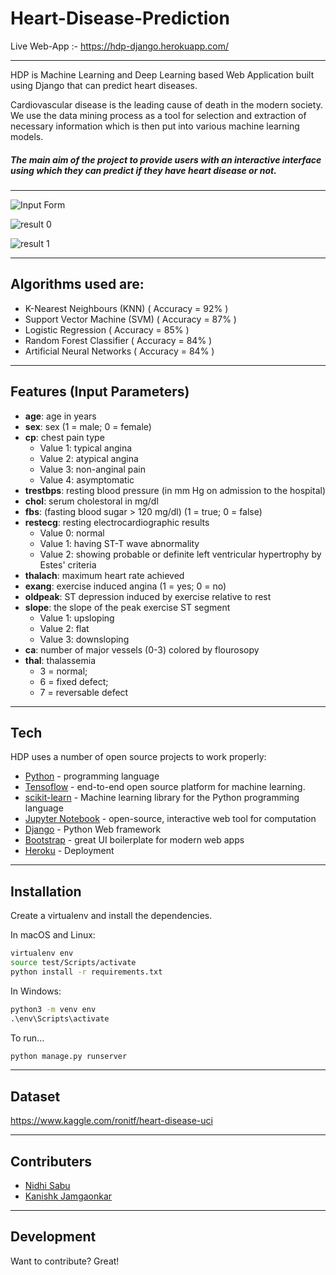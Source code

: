 # Heart-Disease-Prediction

Live Web-App :- https://hdp-django.herokuapp.com/
<hr>
HDP is Machine Learning and Deep Learning based Web Application built using Django that can predict heart diseases. 

Cardiovascular disease is the leading cause of death in the modern society. 
We use the data mining process as a tool for selection and extraction of necessary information which is then put into various machine learning models.

##### The main aim of the project to provide users with an interactive interface using which they can predict if they have heart disease or not.
<hr>

![Input Form](https://i.ibb.co/23pPDLL/home-page.jpg)

![result 0](https://i.ibb.co/TcpLF7L/output2.jpg)

![result 1](https://i.ibb.co/4THpmZY/output1.jpg)

<hr>

## Algorithms used are:
- K-Nearest Neighbours (KNN) ( Accuracy = 92% )
- Support Vector Machine (SVM) ( Accuracy = 87% )
- Logistic Regression ( Accuracy = 85% )
- Random Forest Classifier ( Accuracy = 84% )
- Artificial Neural Networks ( Accuracy = 84% )

<hr>

## Features (Input Parameters)

- **age**: age in years
- **sex**: sex (1 = male; 0 = female) 
- **cp**: chest pain type <br>
  * Value 1: typical angina 
  * Value 2: atypical angina
  * Value 3: non-anginal pain 
  * Value 4: asymptomatic
- **trestbps**: resting blood pressure (in mm Hg on admission to the hospital)
- **chol**: serum cholestoral in mg/dl
- **fbs**: (fasting blood sugar > 120 mg/dl) (1 = true; 0 = false) 
- **restecg**: resting electrocardiographic results
  * Value 0: normal
  * Value 1: having ST-T wave abnormality 
  * Value 2: showing probable or definite left ventricular hypertrophy by Estes' criteria
- **thalach**: maximum heart rate achieved
- **exang**: exercise induced angina (1 = yes; 0 = no)
- **oldpeak**: ST depression induced by exercise relative to rest
- **slope**: the slope of the peak exercise ST segment
  * Value 1: upsloping
  * Value 2: flat
  * Value 3: downsloping
- **ca**: number of major vessels (0-3) colored by flourosopy
- **thal**: thalassemia
  * 3 = normal; 
  * 6 = fixed defect; 
  * 7 = reversable defect
 
<hr>

## Tech

HDP uses a number of open source projects to work properly:

- [Python](https://www.python.org/) - programming language
- [Tensoflow](https://www.tensorflow.org/) - end-to-end open source platform for machine learning.
- [scikit-learn](https://scikit-learn.org/) - Machine learning library for the Python programming language
- [Jupyter Notebook](https://jupyter.org/) - open-source, interactive web tool for computation
- [Django](https://www.djangoproject.com/) - Python Web framework
- [Bootstrap](https://getbootstrap.com/) - great UI boilerplate for modern web apps
- [Heroku](https://www.heroku.com/) - Deployment

<hr>

## Installation

Create a virtualenv and install the dependencies.

In macOS and Linux:
```sh
virtualenv env
source test/Scripts/activate
python install -r requirements.txt
```
In Windows:
```cmd
python3 -m venv env
.\env\Scripts\activate
```
To run...
```sh
python manage.py runserver
```
<hr>

## Dataset 
https://www.kaggle.com/ronitf/heart-disease-uci

<hr>

## Contributers 
 * [Nidhi Sabu](https://github.com/blurryface-1)
 * [Kanishk Jamgaonkar](https://github.com/kanishk7559)

<hr>

## Development

Want to contribute? Great!



